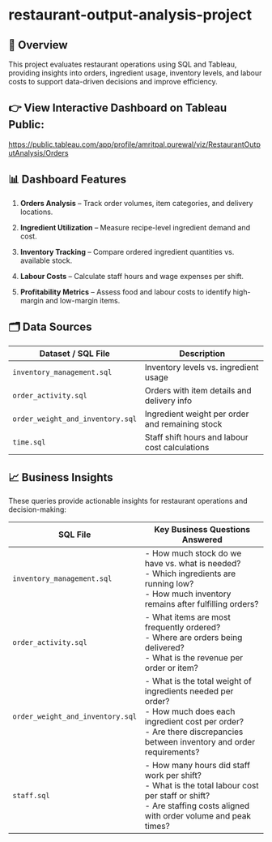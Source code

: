 # restaurant-output-analysis-project

## 📌 Overview

This project evaluates restaurant operations using SQL and Tableau, providing insights into orders, ingredient usage, inventory levels, and labour costs to support data-driven decisions and improve efficiency.

## 👉 View Interactive Dashboard on Tableau Public: 
https://public.tableau.com/app/profile/amritpal.purewal/viz/RestaurantOutputAnalysis/Orders

## 📊 Dashboard Features

1. **Orders Analysis** – Track order volumes, item categories, and delivery locations.

2. **Ingredient Utilization** – Measure recipe-level ingredient demand and cost.

3. **Inventory Tracking** – Compare ordered ingredient quantities vs. available stock.

4. **Labour Costs** – Calculate staff hours and wage expenses per shift.

5. **Profitability Metrics** – Assess food and labour costs to identify high-margin and low-margin items.

## 🗂 Data Sources

| Dataset / SQL File               | Description                                     |
| -------------------------------- | ----------------------------------------------- |
| `inventory_management.sql`       | Inventory levels vs. ingredient usage           |
| `order_activity.sql`             | Orders with item details and delivery info      |
| `order_weight_and_inventory.sql` | Ingredient weight per order and remaining stock |
| `time.sql`                       | Staff shift hours and labour cost calculations   |

## 📈 Business Insights

These queries provide actionable insights for restaurant operations and decision-making:

| SQL File                         | Key Business Questions Answered                                                                                                                                                           |
| -------------------------------- | ----------------------------------------------------------------------------------------------------------------------------------------------------------------------------------------- |
| `inventory_management.sql`       | - How much stock do we have vs. what is needed? <br> - Which ingredients are running low? <br> - How much inventory remains after fulfilling orders?                                      |
| `order_activity.sql`             | - What items are most frequently ordered? <br> - Where are orders being delivered? <br> - What is the revenue per order or item?                                                          |
| `order_weight_and_inventory.sql` | - What is the total weight of ingredients needed per order? <br> - How much does each ingredient cost per order? <br> - Are there discrepancies between inventory and order requirements? |
| `staff.sql`                       | - How many hours did staff work per shift? <br> - What is the total labour cost per staff or shift? <br> - Are staffing costs aligned with order volume and peak times?                    |
